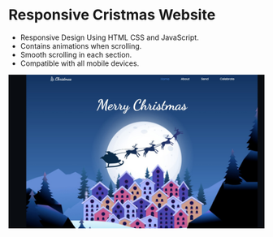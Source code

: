 # Responsive Cristmas Website



- Responsive Design Using HTML CSS and JavaScript.
- Contains animations when scrolling.
- Smooth scrolling in each section.
- Compatible with all mobile devices.



![preview img](/preview.jpg)
